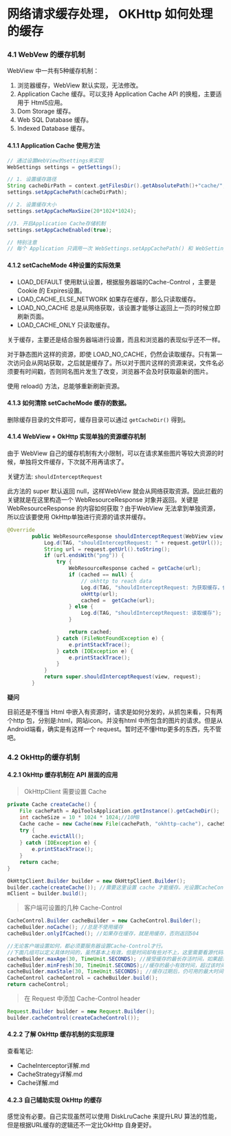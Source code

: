 # 网络请求缓存处理， OKHttp 如何处理的缓存

### 4.1 WebVew 的缓存机制

WebView 中一共有5种缓存机制：

1. 浏览器缓存，WebView 默认实现，无法修改。
2. Application Cache 缓存。可以支持 Application Cache API 的换粗，主要适用于 Html5应用。
3. Dom Storage 缓存。
4. Web SQL Database 缓存。
5. Indexed Database 缓存。

#### 4.1.1 Application Cache 使用方法

```java
// 通过设置WebView的settings来实现
WebSettings settings = getSettings();

// 1. 设置缓存路径
String cacheDirPath = context.getFilesDir().getAbsolutePath()+"cache/";
settings.setAppCachePath(cacheDirPath);

// 2. 设置缓存大小
settings.setAppCacheMaxSize(20*1024*1024);

//3. 开启Application Cache存储机制
settings.setAppCacheEnabled(true);

// 特别注意
// 每个 Application 只调用一次 WebSettings.setAppCachePath() 和 WebSettings.setAppCacheMaxSize()
```

#### 4.1.2 setCacheMode 4种设置的实际效果

- LOAD_DEFAULT 使用默认设置，根据服务器端的Cache-Control ，主要是 Cookie 的 Expires设置。
- LOAD_CACHE_ELSE_NETWORK 如果存在缓存，那么只读取缓存。
- LOAD_NO_CACHE 总是从网络获取，该设置才能够让返回上一页的时候立即刷新页面。
- LOAD_CACHE_ONLY 只读取缓存。

关于缓存，主要还是结合服务器端进行设置，而且和浏览器的表现似乎还不一样。

对于静态图片这样的资源，即使 LOAD_NO_CACHE，仍然会读取缓存。只有第一次访问会从网站获取，之后就是缓存了。所以对于图片这样的资源来说，文件名必须要有时间戳，否则同名图片发生了改变，浏览器不会及时获取最新的图片。

使用 reload() 方法，总能够重新刷新资源。

#### 4.1.3 如何清除 setCacheMode 缓存的数据。

删除缓存目录的文件即可，缓存目录可以通过 `getCacheDir()` 得到。

#### 4.1.4 WebView + OkHttp 实现单独的资源缓存机制

由于 WebView 自己的缓存机制有大小限制，可以在请求某些图片等较大资源的时候，单独将文件缓存，下次就不用再请求了。

关键方法: `shouldInterceptRequest`

此方法的 super 默认返回 null，这样WebView 就会从网络获取资源。因此拦截的关键就是在这里构造一个 WebResourceResponse 对象并返回。关键是 WebResourceResponse 的内容如何获取？由于WebView 无法拿到单独资源，所以应该要使用 OkHttp单独进行资源的请求并缓存。

```java
@Override
        public WebResourceResponse shouldInterceptRequest(WebView view, WebResourceRequest request) {
            Log.d(TAG, "shouldInterceptRequest: " + request.getUrl());
            String url = request.getUrl().toString();
            if (url.endsWith("png")) {
                try {
                    WebResourceResponse cached = getCache(url);
                    if (cached == null) {
                        // okhttp to reach data
                        Log.d(TAG, "shouldInterceptRequest: 为获取缓存，使用 OkHttp");
                        okHttp(url);
                        cached =  getCache(url);
                    } else {
                        Log.d(TAG, "shouldInterceptRequest: 读取缓存");
                    }

                    return cached;
                } catch (FileNotFoundException e) {
                    e.printStackTrace();
                } catch (IOException e) {
                    e.printStackTrace();
                }
            }
            return super.shouldInterceptRequest(view, request);
        }
```

**疑问**

目前还是不懂当 Html 中嵌入有资源时，请求是如何分发的，从抓包来看，只有两个http 包，分别是:html，网站icon。并没有html 中所包含的图片的请求。但是从Android端看，确实是有这样一个 request。暂时还不懂Http更多的东西，先不管吧。

### 4.2 OkHttp的缓存机制

#### 4.2.1 OkHttp 缓存机制在 API 层面的应用

> OkHttpClient 需要设置 Cache

```java
private Cache createCache() {
    File cachePath = ApiToolsApplication.getInstance().getCacheDir();
    int cacheSize = 10 * 1024 * 1024;//10MB
    Cache cache = new Cache(new File(cachePath, "okhttp-cache"), cacheSize);
    try {
        cache.evictAll();
    } catch (IOException e) {
        e.printStackTrace();
    }
    return cache;
}

OkHttpClient.Builder builder = new OkHttpClient.Builder();
builder.cache(createCache()); //需要这里设置 cache 才能缓存。光设置CacheControl没用。
mClient = builder.build();
```

> 客户端可设置的几种 Cache-Control

```java
CacheControl.Builder cacheBuilder = new CacheControl.Builder();
cacheBuilder.noCache(); //总是不使用缓存
cacheBuilder.onlyIfCached(); //如果存在缓存，就是用缓存，否则返回504

//无论客户端设置如何，都必须要服务器设置Cache-Control才行。
//下面几组可以定义具体时间的，虽然基本上有效，但是时间却有些对不上，这里需要看源代码才能搞清楚。
cacheBuilder.maxAge(30, TimeUnit.SECONDS); //接受缓存的最长存活时间，如果超过了该时间，及时为过期，仍然访问网络。
cacheBuilder.minFresh(30, TimeUnit.SECONDS);//缓存的最小有效时间，超过该时间，缓存过期
cacheBuilder.maxStale(30, TimeUnit.SECONDS); //缓存过期后，仍可用的最大时间
CacheControl cacheControl = cacheBuilder.build();
return cacheControl;
```

> 在 Request 中添加 Cache-Control header

```java
Request.Builder builder = new Request.Builder();
builder.cacheControl(createCacheControl());
```

#### 4.2.2 了解 OkHttp 缓存机制的实现原理

查看笔记: 

- CacheInterceptor详解.md
- CacheStrategy详解.md
- Cache详解.md

#### 4.2.3 自己辅助实现 OkHttp 的缓存

感觉没有必要。自己实现虽然可以使用 DiskLruCache 来提升LRU 算法的性能，但是根据URL缓存的逻辑还不一定比OkHttp 自身更好。